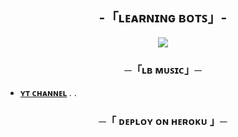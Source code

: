 
<h2 align="center">
    -「ʟᴇᴀʀɴɪɴɢ ʙᴏᴛꜱ」-
</h2>
<p align="center">
  <img src="https://te.legra.ph/file/7ba8cc6f34e2c3ce6d9fd.jpg">
</p>
</h2>

<h3 align="center">
    ─「ʟʙ ᴍᴜꜱɪᴄ」─
</h3>

- <b>[ʏᴛ ᴄʜᴀɴɴᴇʟ](https://youtube.com/@Learning_Bots) </b>
.
.
<h3 align="center">
    ─「 ᴅᴇᴩʟᴏʏ ᴏɴ ʜᴇʀᴏᴋᴜ 」─
</h3>

<p align="center"><a href="https://dashboard.heroku.com/new?template=https://github.com/Learningbots79/LB_Music/blob/master/.github/README.md">



